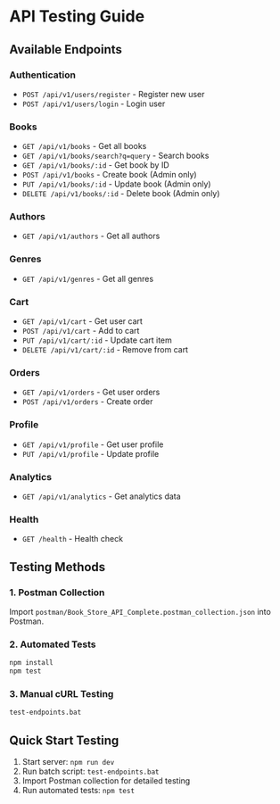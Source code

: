 # API Testing Guide

## Available Endpoints

### Authentication
- `POST /api/v1/users/register` - Register new user
- `POST /api/v1/users/login` - Login user

### Books
- `GET /api/v1/books` - Get all books
- `GET /api/v1/books/search?q=query` - Search books
- `GET /api/v1/books/:id` - Get book by ID
- `POST /api/v1/books` - Create book (Admin only)
- `PUT /api/v1/books/:id` - Update book (Admin only)
- `DELETE /api/v1/books/:id` - Delete book (Admin only)

### Authors
- `GET /api/v1/authors` - Get all authors

### Genres
- `GET /api/v1/genres` - Get all genres

### Cart
- `GET /api/v1/cart` - Get user cart
- `POST /api/v1/cart` - Add to cart
- `PUT /api/v1/cart/:id` - Update cart item
- `DELETE /api/v1/cart/:id` - Remove from cart

### Orders
- `GET /api/v1/orders` - Get user orders
- `POST /api/v1/orders` - Create order

### Profile
- `GET /api/v1/profile` - Get user profile
- `PUT /api/v1/profile` - Update profile

### Analytics
- `GET /api/v1/analytics` - Get analytics data

### Health
- `GET /health` - Health check

## Testing Methods

### 1. Postman Collection
Import `postman/Book_Store_API_Complete.postman_collection.json` into Postman.

### 2. Automated Tests
```bash
npm install
npm test
```

### 3. Manual cURL Testing
```bash
test-endpoints.bat
```

## Quick Start Testing

1. Start server: `npm run dev`
2. Run batch script: `test-endpoints.bat`
3. Import Postman collection for detailed testing
4. Run automated tests: `npm test`